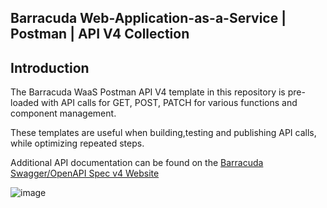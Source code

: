 ## Barracuda Web-Application-as-a-Service | Postman | API V4 Collection
## Introduction
The Barracuda WaaS Postman API V4 template in this repository is pre-loaded with API calls for GET, POST, PATCH for various functions and component management. 

These templates are useful when building,testing and publishing API calls, while optimizing repeated steps. 

Additional API documentation can be found on the [Barracuda Swagger/OpenAPI Spec v4 Website](https://api.waas.barracudanetworks.com/v4/swagger/#/)

![image](https://github.com/ntrifiletti/waas-postman/assets/60154709/d7afc92f-ca47-405f-bffc-602a6f339e8d)






